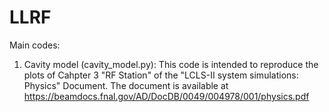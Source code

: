 # LLRF
Main codes: 
1. Cavity model (cavity_model.py): This code is intended to reproduce the plots of Cahpter 3 "RF Station" of the "LCLS-II system simulations: Physics" Document.
The document is available at https://beamdocs.fnal.gov/AD/DocDB/0049/004978/001/physics.pdf